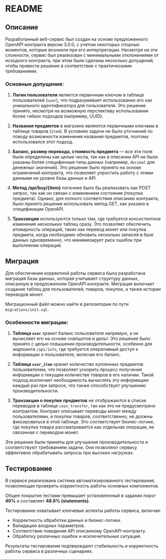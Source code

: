 # README

## Описание

Разработанный веб-сервис был создан на основе предложенного OpenAPI контракта версии 3.0.0, с учетом некоторых спорных моментов, которые возникли при его интерпретации. Несмотря на эти сложности, сервис был реализован с минимальными отклонениями от исходного контракта, при этом были сделаны несколько допущений, чтобы привести решение в соответствие с практическими требованиями.

### Основные допущения:
1. **Логин пользователя** является первичным ключом в таблице пользователей (`user`), что подразумевает использование его как уникального идентификатора для пользователя. Это решение принято, несмотря на возможную перспективу использования более гибких подходов (например, UUID).
   
2. **Названия предметов** в магазине являются первичными ключами в таблице товаров (`item`). В условиях задачи не было уточнений по поводу возможности изменения названия предметов, поэтому использовался этот подход.
   
3. **Баланс, размер перевода, стоимость предмета** — все эти поля были определены как целые числа, так как в описании API не были указаны более специфичные типы данных (например, `decimal` для денежных значений). Это решение было принято на основе ограничений контракта, что позволяет упростить работу с этими данными на уровне базы данных и API.

4. **Метод /api/buy/{item}** логичнее было бы реализовать как POST запрос, так как он связан с изменением состояния (покупка предмета). Однако, для полного соответствия описанию контракта, было принято решение использовать метод GET, как указано в спецификации OpenAPI.

5. **Транзакции** используются только там, где требуется консистентное изменение нескольких таблиц сразу. Это позволяет обеспечить атомарность операций, таких как перевод монет или покупка предмета, когда необходимо обновить несколько записей в базе данных одновременно, что минимизирует риск ошибок при выполнении операций.

## Миграция

Для обеспечения корректной работы сервиса была разработана миграция базы данных, которая учитывает структуру данных, описанную в предложенном OpenAPI контракте. Миграция включает создание таблиц для пользователей, товаров, покупок, а также истории переводов монет.

Миграционный файл можно найти в репозитории по пути `migrations/init.sql`.

### Особенности миграции:

1. **Таблица `user`** хранит баланс пользователя напрямую, а не вычисляет его на основе снапшотов и дельт. Это решение было принято с целью повышения производительности, особенно для эндпоинта `/api/info`, где требуется оперативный доступ к информации о пользователе, включая его баланс.

2. **Таблица `user_item`** хранит количество купленных предметов пользователем, что позволяет ускорить процесс получения информации о текущем количестве товаров в его наличии. Такой подход исключает необходимость вычислять эту информацию каждый раз при запросе, что также способствует улучшению производительности.

3. **Транзакции о покупке предметов** не отображаются в списке переводов в таблице `coin_transfer`, так как это не предусмотрено контрактом. Контракт описывает переводы монет между пользователями, и покупки товаров, соответственно, не должны фиксироваться в этой таблице. Это соответствует бизнес-логике, где покупка товара рассматривается как отдельная операция, не связанная с переводом монет.

Эти решения были приняты для улучшения производительности и соответствуют требованиям задачи. Они позволяют сервису эффективно обрабатывать запросы при высоких нагрузках.

## Тестирование

В сервисе реализована система автоматизированного тестирования, позволяющая проверить корректность работы основных компонентов.  

Общее покрытие тестами превышает установленный в задании порог **40%** и составляет **48.6% (statements)**.  

Тестирование охватывает ключевые аспекты работы сервиса, включая:
- Корректность обработки данных и бизнес-логики.
- Валидацию входных параметров.
- Соответствие поведения API описанному OpenAPI-контракту.
- Обработку различных ошибок и исключительных ситуаций.

Результаты тестирования подтверждают стабильность и корректность работы сервиса в различных сценариях.
